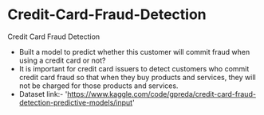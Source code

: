 # Credit-Card-Fraud-Detection
Credit Card Fraud Detection
* Built a model to predict whether this customer will commit fraud when using a credit card or not?
* It is important for credit card issuers to detect customers who commit credit card fraud so that when they buy products and services, they will not be charged for those products and services.
* Dataset link:- 'https://www.kaggle.com/code/gpreda/credit-card-fraud-detection-predictive-models/input'
